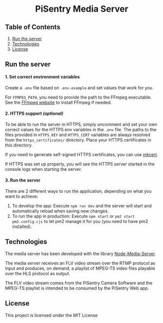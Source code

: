 <h1 align="center">
   PiSentry Media Server
</h1>

## Table of Contents

1. [Run the server](#run-server)
2. [Technologies](#technologies)
3. [License](#license)

## <a name="run-server"></a>Run the server

#### 1. Set correct environment variables

Create a `.env` file based on `.env.example` and set values that work for you.

For `FFMPEG_PATH`, you need to provide the path to the FFmpeg executable. See the [FFmpeg website](https://ffmpeg.org/download.html) to install FFmpeg if needed.

#### 2. HTTPS support _(optional)_

To be able to run the server in HTTPS, simply uncomment and set your own correct values for the HTTPS env variables in the `.env` file.
The paths to the files provided in `HTTPS_KEY` and `HTTPS_CERT` variables are always resolved from the `https_certificates/` directory. Place your HTTPS certificates in this directory.

If you need to generate self-signed HTTPS certificates, you can use [mkcert](https://github.com/FiloSottile/mkcert).

If HTTPS was set up properly, you will see the HTTPS server started in the console logs when starting the server.

#### 3. Run the server

There are 2 different ways to run the application, depending on what you want to achieve:
1. To develop the app: Execute `npm run dev` and the server will start and automatically reload when saving new changes.
2. To run the app in production: Execute `npm start` or `pm2 start pm2.config.cjs` to let pm2 manage it for you (you need to have pm2 installed).

## <a name="technologies"></a>Technologies

The media server has been developed with the library [Node-Media-Server](https://github.com/illuspas/Node-Media-Server).

The media server receives an FLV video stream over the RTMP protocol as input and produces, on demand, a playlist of MPEG-TS video files playable over the HLS protocol as output.

The FLV video stream comes from the PiSentry Camera Software and the MPEG-TS playlist is intended to be consumed by the PiSentry Web app.

## <a name="license"></a>License

This project is licensed under the MIT License
